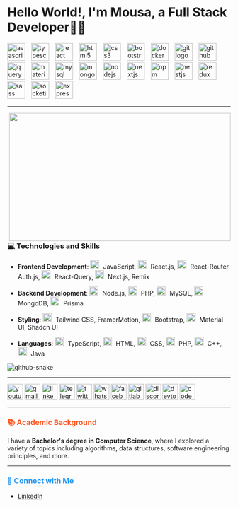 # Hello World!, I'm Mousa, a Full Stack Developer👋🏼

<div align="left">
  <img src="https://cdn.jsdelivr.net/gh/devicons/devicon/icons/javascript/javascript-original.svg" height="40" alt="javascript logo" style="margin-right: 10px;" />
  <img src="https://cdn.jsdelivr.net/gh/devicons/devicon/icons/typescript/typescript-original.svg" height="40" alt="typescript logo" style="margin-right: 10px;" />
  <img src="https://cdn.jsdelivr.net/gh/devicons/devicon/icons/react/react-original.svg" height="40" alt="react logo" style="margin-right: 10px;" />
  <img src="https://cdn.jsdelivr.net/gh/devicons/devicon/icons/html5/html5-original.svg" height="40" alt="html5 logo" style="margin-right: 10px;" />
  <img src="https://cdn.jsdelivr.net/gh/devicons/devicon/icons/css3/css3-original.svg" height="40" alt="css3 logo" style="margin-right: 10px;" />
  <img src="https://cdn.jsdelivr.net/gh/devicons/devicon/icons/bootstrap/bootstrap-original.svg" height="40" alt="bootstrap logo" style="margin-right: 10px;" />
  <img src="https://cdn.jsdelivr.net/gh/devicons/devicon/icons/docker/docker-original.svg" height="40" alt="docker logo" style="margin-right: 10px;" />
  <img src="https://cdn.jsdelivr.net/gh/devicons/devicon/icons/git/git-original.svg" height="40" alt="git logo" style="margin-right: 10px;" />
  <img src="https://cdn.jsdelivr.net/gh/devicons/devicon/icons/github/github-original.svg" height="40" alt="github logo" style="margin-right: 10px;" />
  <img src="https://cdn.jsdelivr.net/gh/devicons/devicon/icons/jquery/jquery-original.svg" height="40" alt="jquery logo" style="margin-right: 10px;" />
  <img src="https://cdn.jsdelivr.net/gh/devicons/devicon/icons/materialui/materialui-original.svg" height="40" alt="materialui logo" style="margin-right: 10px;" />
  <img src="https://cdn.jsdelivr.net/gh/devicons/devicon/icons/mysql/mysql-original.svg" height="40" alt="mysql logo" style="margin-right: 10px;" />
  <img src="https://cdn.jsdelivr.net/gh/devicons/devicon/icons/mongodb/mongodb-original.svg" height="40" alt="mongodb logo" style="margin-right: 10px;" />
  <img src="https://cdn.jsdelivr.net/gh/devicons/devicon/icons/nodejs/nodejs-original.svg" height="40" alt="nodejs logo" style="margin-right: 10px;" />
  <img src="https://cdn.jsdelivr.net/gh/devicons/devicon/icons/nextjs/nextjs-original.svg" height="40" alt="nextjs logo" style="margin-right: 10px;" />
  <img src="https://cdn.jsdelivr.net/gh/devicons/devicon/icons/npm/npm-original-wordmark.svg" height="40" alt="npm logo" style="margin-right: 10px;" />
  <img src="https://cdn.jsdelivr.net/gh/devicons/devicon/icons/nestjs/nestjs-original.svg" height="40" alt="nestjs logo" style="margin-right: 10px;" />
  <img src="https://cdn.jsdelivr.net/gh/devicons/devicon/icons/redux/redux-original.svg" height="40" alt="redux logo" style="margin-right: 10px;" />
  <img src="https://cdn.jsdelivr.net/gh/devicons/devicon/icons/sass/sass-original.svg" height="40" alt="sass logo" style="margin-right: 10px;" />
  <img src="https://cdn.jsdelivr.net/gh/devicons/devicon/icons/socketio/socketio-original.svg" height="40" alt="socketio logo" style="margin-right: 10px;" />
  <img src="https://cdn.jsdelivr.net/gh/devicons/devicon/icons/express/express-original.svg" height="40" alt="express logo" style="margin-right: 10px;" />
</div>

---

<img align="right" height="290" width="500" src="https://i.postimg.cc/mgwPGfbf/fullstack.gif"  />



### 💻  Technologies and Skills

- **Frontend Development**: 
  <img src="https://cdn.jsdelivr.net/gh/devicons/devicon/icons/javascript/javascript-original.svg" height="20" alt="javascript logo" style="margin-right: 5px;" /> JavaScript, 
  <img src="https://cdn.jsdelivr.net/gh/devicons/devicon/icons/react/react-original.svg" height="20" alt="react logo" style="margin-right: 5px;" /> React.js, 
  <img src="https://cdn.jsdelivr.net/gh/devicons/devicon/icons/react/react-original.svg" height="20" alt="react-router logo" style="margin-right: 5px;" /> React-Router, 
   Auth.js, 
  <img src="https://cdn.jsdelivr.net/gh/devicons/devicon/icons/react/react-original.svg" height="20" alt="react-query logo" style="margin-right: 5px;" /> React-Query, 
  <img src="https://cdn.jsdelivr.net/gh/devicons/devicon/icons/nextjs/nextjs-original.svg" height="20" alt="nextjs logo" style="margin-right: 5px;" /> Next.js, 
  Remix  

- **Backend Development**: 
  <img src="https://cdn.jsdelivr.net/gh/devicons/devicon/icons/nodejs/nodejs-original.svg" height="20" alt="nodejs logo" style="margin-right: 5px;" /> Node.js, 
  <img src="https://cdn.jsdelivr.net/gh/devicons/devicon/icons/php/php-original.svg" height="20" alt="php logo" style="margin-right: 5px;" /> PHP, 
  <img src="https://cdn.jsdelivr.net/gh/devicons/devicon/icons/mysql/mysql-original.svg" height="20" alt="mysql logo" style="margin-right: 5px;" /> MySQL, 
  <img src="https://cdn.jsdelivr.net/gh/devicons/devicon/icons/mongodb/mongodb-original.svg" height="20" alt="mongodb logo" style="margin-right: 5px;" /> MongoDB, 
  <img src="https://cdn.jsdelivr.net/gh/devicons/devicon/icons/prisma/prisma-original.svg" height="20" alt="prisma logo" style="margin-right: 5px;" /> Prisma  

- **Styling**: 
  <img src="https://cdn.jsdelivr.net/gh/devicons/devicon/icons/tailwindcss/tailwindcss-original.svg" height="20" alt="tailwindcss logo" style="margin-right: 5px;" /> Tailwind CSS, 
  FramerMotion, 
  <img src="https://cdn.jsdelivr.net/gh/devicons/devicon/icons/bootstrap/bootstrap-original.svg" height="20" alt="bootstrap logo" style="margin-right: 5px;" /> Bootstrap, 
  <img src="https://cdn.jsdelivr.net/gh/devicons/devicon/icons/materialui/materialui-original.svg" height="20" alt="materialui logo" style="margin-right: 5px;" /> Material UI, 
  Shadcn UI  

- **Languages**: 
  <img src="https://cdn.jsdelivr.net/gh/devicons/devicon/icons/typescript/typescript-original.svg" height="20" alt="typescript logo" style="margin-right: 5px;" /> TypeScript, 
  <img src="https://cdn.jsdelivr.net/gh/devicons/devicon/icons/html5/html5-original.svg" height="20" alt="html5 logo" style="margin-right: 5px;" /> HTML, 
  <img src="https://cdn.jsdelivr.net/gh/devicons/devicon/icons/css3/css3-original.svg" height="20" alt="css3 logo" style="margin-right: 5px;" /> CSS, 
  <img src="https://cdn.jsdelivr.net/gh/devicons/devicon/icons/php/php-original.svg" height="20" alt="php logo" style="margin-right: 5px;" /> PHP, 
  <img src="https://cdn.jsdelivr.net/gh/devicons/devicon/icons/cplusplus/cplusplus-original.svg" height="20" alt="c++ logo" style="margin-right: 5px;" /> C++, 
  <img src="https://cdn.jsdelivr.net/gh/devicons/devicon/icons/java/java-original.svg" height="20" alt="java logo" style="margin-right: 5px;" /> Java  



<picture>
  <source media="(prefers-color-scheme: dark)" srcset="https://raw.githubusercontent.com/tobiasmeyhoefer/tobiasmeyhoefer/output/github-snake-dark.svg" />
  <source media="(prefers-color-scheme: light)" srcset="https://raw.githubusercontent.com/tobiasmeyhoefer/tobiasmeyhoefer/output/github-snake.svg" />
  <img alt="github-snake" src="https://raw.githubusercontent.com/tobiasmeyhoefer/tobiasmeyhoefer/output/github-snake.svg" />
</picture>

---

<div align="left">
  <img src="https://img.shields.io/static/v1?message=Youtube&logo=youtube&label=&color=FF0000&logoColor=white&labelColor=&style=for-the-badge" height="35" alt="youtube logo"  />
  <img src="https://img.shields.io/static/v1?message=Gmail&logo=gmail&label=&color=D14836&logoColor=white&labelColor=&style=for-the-badge" height="35" alt="gmail logo"  />
  <img src="https://img.shields.io/static/v1?message=LinkedIn&logo=linkedin&label=&color=0077B5&logoColor=white&labelColor=&style=for-the-badge" height="35" alt="linkedin logo"  />
  <img src="https://img.shields.io/static/v1?message=Telegram&logo=telegram&label=&color=2CA5E0&logoColor=white&labelColor=&style=for-the-badge" height="35" alt="telegram logo"  />
  <img src="https://img.shields.io/static/v1?message=Twitter&logo=twitter&label=&color=1DA1F2&logoColor=white&labelColor=&style=for-the-badge" height="35" alt="twitter logo"  />
  <img src="https://img.shields.io/static/v1?message=Whatsapp&logo=whatsapp&label=&color=25D366&logoColor=white&labelColor=&style=for-the-badge" height="35" alt="whatsapp logo"  />
  <img src="https://img.shields.io/static/v1?message=Facebook&logo=facebook&label=&color=1877F2&logoColor=white&labelColor=&style=for-the-badge" height="35" alt="facebook logo"  />
  <img src="https://img.shields.io/static/v1?message=GitLab&logo=gitlab&label=&color=FC6D26&logoColor=white&labelColor=&style=for-the-badge" height="35" alt="gitlab logo"  />
  <img src="https://img.shields.io/static/v1?message=Discord&logo=discord&label=&color=7289DA&logoColor=white&labelColor=&style=for-the-badge" height="35" alt="discord logo"  />
  <img src="https://img.shields.io/static/v1?message=dev.to&logo=dev.to&label=&color=0A0A0A&logoColor=white&labelColor=&style=for-the-badge" height="35" alt="devto logo"  />
  <img src="https://img.shields.io/static/v1?message=Codesandbox&logo=codesandbox&label=&color=040404&logoColor=DBDBDB&labelColor=&style=for-the-badge" height="35" alt="codesandbox logo"  />
</div>

---

<h3 style="color: #FF5722;"> 📚 Academic Background</h3>

I have a **Bachelor's degree in Computer Science**, where I explored a variety of topics including algorithms, data structures, software engineering principles, and more.

---

<h3 style="color: #2196F3;">🔗 Connect with Me</h3>

- [LinkedIn](https://www.linkedin.com/in/mohamed)

